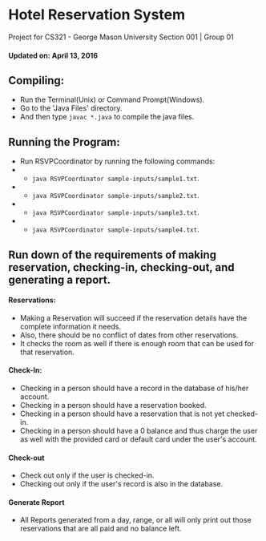 # Hotel Reservation System
Project for CS321 - George Mason University
Section 001 | Group 01

#### Updated on: April 13, 2016

## Compiling:
- Run the Terminal(Unix) or Command Prompt(Windows).
- Go to the 'Java Files' directory.
- And then type `javac *.java` to compile the java files.

## Running the Program:
- Run RSVPCoordinator by running the following commands:
- - `java RSVPCoordinator sample-inputs/sample1.txt`.
- - `java RSVPCoordinator sample-inputs/sample2.txt`.
- - `java RSVPCoordinator sample-inputs/sample3.txt`.
- - `java RSVPCoordinator sample-inputs/sample4.txt`.


## Run down of the requirements of making reservation, checking-in, checking-out, and generating a report.
#### Reservations:
- Making a Reservation will succeed if the reservation details have the complete information it needs.
- Also, there should be no conflict of dates from other reservations.
- It checks the room as well if there is enough room that can be used for that reservation.

#### Check-In:
- Checking in a person should have a record in the database of his/her account.
- Checking in a person should have a reservation booked.
- Checking in a person should have a reservation that is not yet checked-in.
- Checking in a person should have a 0 balance and thus charge the user as well with the provided card or default card under the user's account.

#### Check-out
- Check out only if the user is checked-in.
- Checking out only if the user's record is also in the database.

#### Generate Report
- All Reports generated from a day, range, or all will only print out those reservations that are all paid and no balance left.
